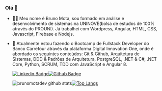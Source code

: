 ### Olá 👋

- 👨‍💻 Meu nome é Bruno Mota, sou formado em análise e desenvolvimento de sistemas na UNINOVE(bolsa de estudos de 100% através do PROUNI). Já trabalhei com Wordpress, Angular, HTML, CSS, Javascript, Firebase e Nodejs.

- 🌱 Atualmente estou fazendo o Bootcamp de Fullstack Developer do Banco Carrefour através da plataforma Digital Innovation One, onde é abordado os seguintes conteúdos: Git & Github, Arquitetura de Sistemas, DDD & Padrões de Arquitetura, PostgreSQL, .NET & C#, .NET Core, Python, SCRUM, TDD com JavaScript e Angular 8.

  

  [![Linkedin Badge](https://img.shields.io/badge/-LinkedIn-blue?style=flat-square&logo=Linkedin&logoColor=white&link=https://www.linkedin.com/in/brunomotadev/)](https://www.linkedin.com/in/brunomotadev/)[![Github Badge](https://img.shields.io/badge/-Github-000?style=flat-square&logo=Github&logoColor=white&link=https://github.com/brunomotadev)](https://github.com/brunomotadev)

  
  ![brunomotadev github stats](https://github-readme-stats.vercel.app/api?username=brunomotadev&show_icons=true&theme=default)[![Top Langs](https://github-readme-stats.vercel.app/api/top-langs/?username=brunomotadev&langs_count=8)](https://github.com/brunomotadev)

<!--
**brunomotadev/brunomotadev** is a ✨ _special_ ✨ repository because its `README.md` (this file) appears on your GitHub profile.

Here are some ideas to get you started:

- 🔭 I’m currently working on ...
- 🌱 I’m currently learning ...
- 👯 I’m looking to collaborate on ...
- 🤔 I’m looking for help with ...
- 💬 Ask me about ...
- 📫 How to reach me: ...
- 😄 Pronouns: ...
- ⚡ Fun fact: ...
-->
